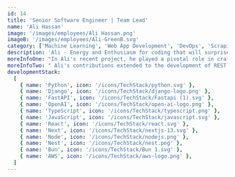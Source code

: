 ```yaml
---
id: 14
title: 'Senior Software Engineer | Team Lead'
name: 'Ali Hassan'
image: '/images/employees/Ali Hassan.png'
imageB: '/images/employees/Ali-GreenB.svg'
category: ['Machine Learning', 'Web App Development', 'DevOps', 'Scraping']
description: 'Ali - Energy and Enthusiasm for coding that will surprise you! In his spare time, Ali immerses himself in the world of manga or delves into tech articles, striving to expand his knowledge. Driven by a passion for making a meaningful impact, he brings this dedication and enthusiasm to every aspect of his work, aiming to leave a lasting dent in the realm of technology.'
moreInfoOne: "In Ali's recent project, he played a pivotal role in crafting a sophisticated search engine tailored for codebases. This powerful tool enables users to pose questions and swiftly retrieve relevant code snippets and insights. Ali took on the responsibility of creating a GitHub app designed to pull user codebases and conduct code reviews by analyzing the differences in pull requests (PRs). Demonstrating his expertise, he successfully deployed the app as a serverless solution."
moreInfoTwo: " Ali's contributions extended to the development of REST APIs and their seamless integration into the admin portal, which was constructed using Next.js. The technologies harnessed in this project encompass Node, Next.js, Python, Postgres, AWS SAM (Serverless Application Model), AWS Serverless, and AWS CloudFront. This makes the product an invaluable resource for developers and Product/Project managers seeking efficient codebase exploration and documentation generation."
developmentStack:
  [
    { name: 'Python', icon: '/icons/TechStack/python.svg' },
    { name: 'Django', icon: '/icons/TechStack/django-logo.png' },
    { name: 'FastAPI', icon: '/icons/TechStack/Fastapi (1).svg' },
    { name: 'OpenAI', icon: '/icons/TechStack/open-ai-logo.png' },
    { name: 'TypeScript', icon: '/icons/TechStack/typescript.png' },
    { name: 'JavaScript', icon: '/icons/TechStack/javascript.svg' },
    { name: 'React', icon: '/icons/TechStack/react.svg' },
    { name: 'Next', icon: '/icons/TechStack/nextjs-13.svg' },
    { name: 'Node', icon: '/icons/TechStack/nodejs.png' },
    { name: 'Nest', icon: '/icons/TechStack/nest.png' },
    { name: 'Bun', icon: '/icons/TechStack/Bun 1.svg' },
    { name: 'AWS', icon: '/icons/TechStack/aws-logo.png' },
  ]
---
```

